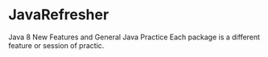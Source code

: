 # JavaRefresher
Java 8 New Features and General Java Practice
Each package is a different feature or session of practic.
